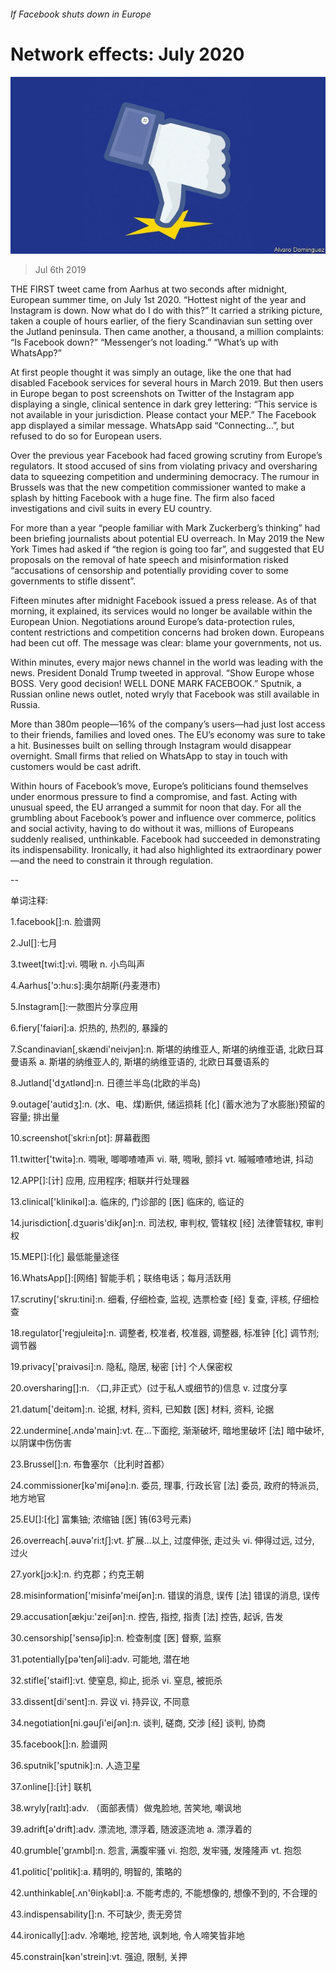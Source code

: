 ###### If Facebook shuts down in Europe

# Network effects: July 2020 

![image](images/20190706_WID006_0.jpg) 

> Jul 6th 2019 

THE FIRST tweet came from Aarhus at two seconds after midnight, European summer time, on July 1st 2020. “Hottest night of the year and Instagram is down. Now what do I do with this?” It carried a striking picture, taken a couple of hours earlier, of the fiery Scandinavian sun setting over the Jutland peninsula. Then came another, a thousand, a million complaints: “Is Facebook down?” “Messenger’s not loading.” “What’s up with WhatsApp?” 

At first people thought it was simply an outage, like the one that had disabled Facebook services for several hours in March 2019. But then users in Europe began to post screenshots on Twitter of the Instagram app displaying a single, clinical sentence in dark grey lettering: “This service is not available in your jurisdiction. Please contact your MEP.” The Facebook app displayed a similar message. WhatsApp said “Connecting…”, but refused to do so for European users. 

Over the previous year Facebook had faced growing scrutiny from Europe’s regulators. It stood accused of sins from violating privacy and oversharing data to squeezing competition and undermining democracy. The rumour in Brussels was that the new competition commissioner wanted to make a splash by hitting Facebook with a huge fine. The firm also faced investigations and civil suits in every EU country. 

For more than a year “people familiar with Mark Zuckerberg’s thinking” had been briefing journalists about potential EU overreach. In May 2019 the New York Times had asked if “the region is going too far”, and suggested that EU proposals on the removal of hate speech and misinformation risked “accusations of censorship and potentially providing cover to some governments to stifle dissent”. 

Fifteen minutes after midnight Facebook issued a press release. As of that morning, it explained, its services would no longer be available within the European Union. Negotiations around Europe’s data-protection rules, content restrictions and competition concerns had broken down. Europeans had been cut off. The message was clear: blame your governments, not us. 

Within minutes, every major news channel in the world was leading with the news. President Donald Trump tweeted in approval. “Show Europe whose BOSS. Very good decision! WELL DONE MARK FACEBOOK.” Sputnik, a Russian online news outlet, noted wryly that Facebook was still available in Russia. 

More than 380m people—16% of the company’s users—had just lost access to their friends, families and loved ones. The EU’s economy was sure to take a hit. Businesses built on selling through Instagram would disappear overnight. Small firms that relied on WhatsApp to stay in touch with customers would be cast adrift. 

Within hours of Facebook’s move, Europe’s politicians found themselves under enormous pressure to find a compromise, and fast. Acting with unusual speed, the EU arranged a summit for noon that day. For all the grumbling about Facebook’s power and influence over commerce, politics and social activity, having to do without it was, millions of Europeans suddenly realised, unthinkable. Facebook had succeeded in demonstrating its indispensability. Ironically, it had also highlighted its extraordinary power—and the need to constrain it through regulation. 

-- 

 单词注释:

1.facebook[]:n. 脸谱网 

2.Jul[]:七月 

3.tweet[twi:t]:vi. 啁啾 n. 小鸟叫声 

4.Aarhus['ɔ:hu:s]:奥尔胡斯(丹麦港市) 

5.Instagram[]:一款图片分享应用 

6.fiery['faiәri]:a. 炽热的, 热烈的, 暴躁的 

7.Scandinavian[,skændi'neivjәn]:n. 斯堪的纳维亚人, 斯堪的纳维亚语, 北欧日耳曼语系 a. 斯堪的纳维亚人的, 斯堪的纳维亚语的, 北欧日耳曼语系的 

8.Jutland['dʒʌtlәnd]:n. 日德兰半岛(北欧的半岛) 

9.outage['autidʒ]:n. (水、电、煤)断供, 储运损耗 [化] (蓄水池为了水膨胀)预留的容量; 排出量 

10.screenshot[ˈskri:nʃɒt]: 屏幕截图 

11.twitter['twitә]:n. 啁啾, 唧唧喳喳声 vi. 啭, 啁啾, 颤抖 vt. 嘁嘁喳喳地讲, 抖动 

12.APP[]:[计] 应用, 应用程序; 相联并行处理器 

13.clinical['klinikәl]:a. 临床的, 门诊部的 [医] 临床的, 临证的 

14.jurisdiction[.dʒuәris'dikʃәn]:n. 司法权, 审判权, 管辖权 [经] 法律管辖权, 审判权 

15.MEP[]:[化] 最低能量途径 

16.WhatsApp[]:[网络] 智能手机；联络电话；每月活跃用 

17.scrutiny['skru:tini]:n. 细看, 仔细检查, 监视, 选票检查 [经] 复查, 评核, 仔细检查 

18.regulator['regjuleitә]:n. 调整者, 校准者, 校准器, 调整器, 标准钟 [化] 调节剂; 调节器 

19.privacy['praivәsi]:n. 隐私, 隐居, 秘密 [计] 个人保密权 

20.oversharing[]:n. 〈口,非正式〉(过于私人或细节的)信息 v. 过度分享 

21.datum['deitәm]:n. 论据, 材料, 资料, 已知数 [医] 材料, 资料, 论据 

22.undermine[.ʌndә'main]:vt. 在...下面挖, 渐渐破坏, 暗地里破坏 [法] 暗中破坏, 以阴谋中伤伤害 

23.Brussel[]:n. 布鲁塞尔（比利时首都） 

24.commissioner[kә'miʃәnә]:n. 委员, 理事, 行政长官 [法] 委员, 政府的特派员, 地方地官 

25.EU[]:[化] 富集铀; 浓缩铀 [医] 铕(63号元素) 

26.overreach[.әuvә'ri:tʃ]:vt. 扩展...以上, 过度伸张, 走过头 vi. 伸得过远, 过分, 过火 

27.york[jɔ:k]:n. 约克郡；约克王朝 

28.misinformation['misinfә'meiʃәn]:n. 错误的消息, 误传 [法] 错误的消息, 误传 

29.accusation[ækju:'zeiʃәn]:n. 控告, 指控, 指责 [法] 控告, 起诉, 告发 

30.censorship['sensәʃip]:n. 检查制度 [医] 督察, 监察 

31.potentially[pә'tenʃәli]:adv. 可能地, 潜在地 

32.stifle['staifl]:vt. 使窒息, 抑止, 扼杀 vi. 窒息, 被扼杀 

33.dissent[di'sent]:n. 异议 vi. 持异议, 不同意 

34.negotiation[ni.gәuʃi'eiʃәn]:n. 谈判, 磋商, 交涉 [经] 谈判, 协商 

35.facebook[]:n. 脸谱网 

36.sputnik['sputnik]:n. 人造卫星 

37.online[]:[计] 联机 

38.wryly[raɪlɪ]:adv. （面部表情）做鬼脸地, 苦笑地, 嘲讽地 

39.adrift[ә'drift]:adv. 漂流地, 漂浮着, 随波逐流地 a. 漂浮着的 

40.grumble['grʌmbl]:n. 怨言, 满腹牢骚 vi. 抱怨, 发牢骚, 发隆隆声 vt. 抱怨 

41.politic['pɒlitik]:a. 精明的, 明智的, 策略的 

42.unthinkable[.ʌn'θiŋkәbl]:a. 不能考虑的, 不能想像的, 想像不到的, 不合理的 

43.indispensability[]:n. 不可缺少, 责无旁贷 

44.ironically[]:adv. 冷嘲地, 挖苦地, 讽刺地, 令人啼笑皆非地 

45.constrain[kәn'strein]:vt. 强迫, 限制, 关押 

